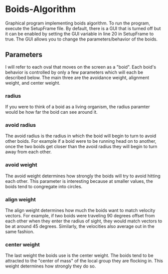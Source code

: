 # Boids-Algorithm
Graphical program implementing boids algorithm.
To run the program, execute the SetupFrame file. By default, there is a GUI that is turned off but it can be enabled by setting the GUI variable in line 20 in SetupFrame to true. The GUI allows you to change the parameters/behavior of the boids.
## Parameters
I will refer to each oval that moves on the screen as a "boid".
Each boid's behavior is controlled by only a few parameters which will each be described below. The main three are the avoidance weight, alignment weight, and center weight.
### radius
If you were to think of a boid as a living organism, the radius paramter would be how far the boid can see around it.
### avoid radius
The avoid radius is the radius in which the boid will begin to turn to avoid other boids. For example if a boid were to be running head on to another, once the two boids get closer than the avoid radius they will begin to turn away from each other.
### avoid weight
The avoid weight determines how strongly the boids will try to avoid hitting each other. This parameter is interesting because at smaller values, the boids tend to congregate into circles.
### align weight
The align weight determines how much the boids want to match velocity vectors. For example, if two boids were traveling 90 degrees offset from each other when they enter the radius of sight, they would match vectors to be at around 45 degrees. Similarly, the velocities also average out in the same fashion.
### center weight
The last weight the boids use is the center weight. The boids tend to be attracted to the "center of mass" of the local group they are flocking in. This weight determines how strongly they do so.
